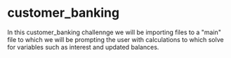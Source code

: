 # customer_banking

In this customer_banking challennge we will be importing files to a "main" file to which we will be prompting the user with calculations to which solve for variables such as interest and updated balances.